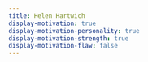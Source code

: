 ```yaml
---
title: Helen Hartwich
display-motivation: true
display-motivation-personality: true
display-motivation-strength: true
display-motivation-flaw: false
---
```

